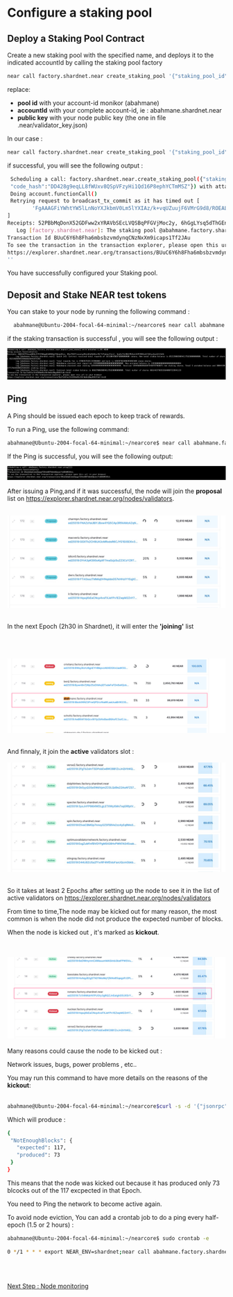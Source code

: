 
# Configure a staking pool

 ## Deploy a Staking Pool Contract
  
  Create a new staking pool with the specified name, and deploys it to the indicated accountId by calling the staking pool factory

  ```bash
  near call factory.shardnet.near create_staking_pool '{"staking_pool_id": "<pool id>", "owner_id": "<accountId>", "stake_public_key": "<public key>", "reward_fee_fraction": {"numerator": 5, "denominator": 100}, "code_hash":"DD428g9eqLL8fWUxv8QSpVFzyHi1Qd16P8ephYCTmMSZ"}' --accountId="<accountId>" --amount=30 --gas=300000000000000
  ```
  
  replace: 
  
  - **pool id**  with your account-id monikor (abahmane)
  - **accountId** with your complete account-id, ie : abahmane.shardnet.near
  - **public key** with your node public key (the one in file .near/validator_key.json)

 In our case : 

  ```bash
  near call factory.shardnet.near create_staking_pool '{"staking_pool_id": "abahmane", "owner_id": "abahmane.shardnet.near", "stake_public_key": "ed25519:xxxxxxxxxxxxxxxxxxxxxxxxxxxxxxxxxxxxxxx", "reward_fee_fraction": {"numerator": 3, "denominator": 100}, "code_hash":"DD428g9eqLL8fWUxv8QSpVFzyHi1Qd16P8ephYCTmMSZ"}' --accountId="abahmane.shardnet.near" --amount=30 --gas=300000000000000
  ```

  if successful, you will see the following output :
  
 
 ```bash
  Scheduling a call: factory.shardnet.near.create_staking_pool({"staking_pool_id": "abahmane", "owner_id": "abahmane.shardnet.near", "stake_public_key":   "ed25519:8bcktN******3SwnVgeYxCkoS", "reward_fee_fraction": {"numerator": 5, "denominator": 100},       
  "code_hash":"DD428g9eqLL8fWUxv8QSpVFzyHi1Qd16P8ephYCTmMSZ"}) with attached 30 NEAR
  Doing account.functionCall()
  Retrying request to broadcast_tx_commit as it has timed out [
         'FgAAAGFiYWhtYW5lLnNoYXJkbmV0Lm5lYXIAz/k+vqUZuujF6VMrG9d8/ROEALCFrU0Rgv09jx6VbyRWudun3AAAABUAAABmYWN0b3J5LnNoYXJkbmV0Lm5lYXLf0ESYW+s5E2lA/vYQUFAMXQPUoGhU  2WG1R56/58ic1QEAAAACEwAAAGNyZWF0ZV9zdGFraW5nX3Bvb2wBAQAAeyJzdGFraW5nX3Bvb2xfaWQiOiJhYmFobWFuZTAxIiwib3duZXJfaWQiOiJhYmFobWFuZS5zaGFyZG5ldC5uZWFyIiwic3Rha2VfcHVibGljX2tleSI6ImVkMjU1MTk6OGJja3ROTlozUHJ3UVBEcno0a2FXTGFhVXVhQnJXMjNTd25WZ2VZeENrb1MiLCJyZXdhcmRfZmVlX2ZyYWN0aW9uIjp7Im51bWVyYXRvciI6NSwiZGVub21pbmF0b3IiOjEwMH0sImNvZGVfaGFzaCI6IkRENDI4ZzllcUxMOGZXVXh2OFFTcFZGenlIaTFRZDE2UDhlcGhZQ1RtTVNaIn0AwG4x2RABAAAAAN7YAzxCv9AYAAAAAAAANuZtlPrrAAeizDFJhhSnOpzBg/6 PRzzoQV9A9HrKUhZPyonmOnV+XD3njxaWn1P8WbC7L1mEgRtzoMQNi+CWAg=='
 ]
 Receipts: 52PBbMqDonX52GDFww2xYRAVbSEcLVQSBqPFGVjMoc2y, 6hGgLYsq5dThGEnqazEYiHQkadxvAANkfpPAYvxxJYKW
	Log [factory.shardnet.near]: The staking pool @abahmane.factory.shardnet.near was successfully created. Whitelisting...
 Transaction Id BUuC6Y6h8Fha6mbsbzvmdynqCNzNxXm9icaps1Tf2JAu
 To see the transaction in the transaction explorer, please open this url in your browser
 https://explorer.shardnet.near.org/transactions/BUuC6Y6h8Fha6mbsbzvmdynqCNzNxXm9icaps1Tf2JAu
 ''
 ```
 

  You have successfully  configured your Staking pool.
  

  ## Deposit and Stake NEAR test tokens


  You can stake to your node by running the following command :

 ```bash
   abahmane@Ubuntu-2004-focal-64-minimal:~/nearcore$ near call abahmane.factory.shardnet.near deposit_and_stake --amount 1395 --accountId abahmane.shardnet.near --gas=300000000000000
 ```
  if the staking transaction is successful , you will see the following output  :

![node_04](../assets/staking/staking_02.png "node_04") 

 ## Ping

 A Ping should be issued each epoch to keep track of rewards.

 To run a Ping, use the following command:

   ```bash
   abahmane@Ubuntu-2004-focal-64-minimal:~/nearcore$ near call abahmane.factory.shardnet.near ping '{}' --accountId abahmane.shardnet.near --gas=300000000000000
   ```

 
 If the Ping is successful, you will see the following output:

 ![node_04](../assets/staking/ping_01.png "node_04") 
 

 
 
 After issuing a Ping,and if it was successful, the node will join the **proposal** list on https://explorer.shardnet.near.org/nodes/validators.
 <br/><br/>

 ![proposal](../assets/staking/proposal.png "proposal") 
 <br/><br/>
 
 In the next Epoch (2h30 in Shardnet), it will enter the **'joining'** list 
  
  <br/><br/>  
 ![joining](../assets/staking/joining.png "join") 
 <br/><br/>
 
 And finnaly, it join the **active** validators  slot :
  <br/><br/>
 ![joining](../assets/staking/active.png "join") 
  <br/><br/>
  
 So it takes at least 2 Epochs after setting up the node to see it in the list of active validators on https://explorer.shardnet.near.org/nodes/validators
 
 
 From time to time,The node may be kicked out for many reason, the most common is when the node did not produce the expected number of blocks.
 
 When the node is kicked out , it's marked as **kickout**.
 
 <br/><br/>
  ![kickout](../assets/staking/kickout.png "kickout") 
 <br/><br/>
 Many reasons could cause the node to be kicked out : 
 
 Network issues, bugs,  power problems ,  etc.. 
 
 
 You may run this command to have more details on the reasons of the **kickout**:
 
 ```bash
 
abahmane@Ubuntu-2004-focal-64-minimal:~/nearcore$curl -s -d '{"jsonrpc": "2.0", "method": "validators", "id": "dontcare", "params": [null]}' -H 'Content-Type: application/json' 127.0.0.1:3030 | jq -c '.result.prev_epoch_kickout[] | select(.account_id | contains ("abahmane.factory.shardnet.near"))' | jq .reason
 
 ```
 
 Which will produce :
 
 ```bash
 {
  "NotEnoughBlocks": {
    "expected": 117,
    "produced": 73
  }
}
 ```
 
 This means that the node was kicked out because it has produced only 73 blcocks out of the 117 excpected in that Epoch.
 
 
 You need to Ping the network to become active again. 
 
   
  To avoid node eviction, You can add a crontab job to do a ping every half-epoch (1.5 or 2 hours) :
 
 ```bash
 abahmane@Ubuntu-2004-focal-64-minimal:~/nearcore$ sudo crontab -e
 ```

 ```bash
 0 */1 * * * export NEAR_ENV=shardnet;near call abahmane.factory.shardnet.near ping '{}' --accountId "abahmane.shardnet.near"  --gas=300000000000000
 ```

<br/><br/>

  [Next Step : Node monitoring](https://github.com/abahmanem/near-node-setup-shardnet/blob/main/tutorial/node-monitoring.md)
